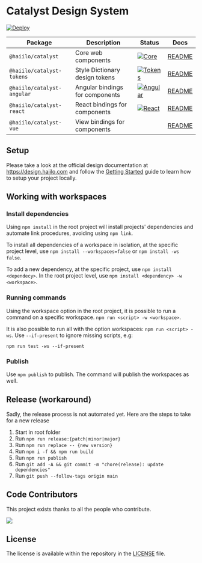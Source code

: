 # Catalyst Design System

[![Deploy](https://github.com/haiilo/catalyst/actions/workflows/deploy.yml/badge.svg)](https://github.com/haiilo/catalyst/actions/workflows/deploy.yml)

| Package | Description | Status | Docs |
| ------- | ----------- | ------ | ---- |
| `@haiilo/catalyst`           | Core web components               | [![Core](https://github.com/haiilo/catalyst/actions/workflows/core.yml/badge.svg)](https://github.com/haiilo/catalyst/actions/workflows/core.yml) | [README](https://github.com/haiilo/catalyst/blob/main/core/README.md) |
| `@haiilo/catalyst-tokens`    | Style Dictionary design tokens    | [![Tokens](https://github.com/haiilo/catalyst/actions/workflows/tokens.yml/badge.svg)](https://github.com/haiilo/catalyst/actions/workflows/tokens.yml) | [README](https://github.com/haiilo/catalyst/blob/main/tokens/README.md) |
| `@haiilo/catalyst-angular`   | Angular bindings for components   | [![Angular](https://github.com/haiilo/catalyst/actions/workflows/angular.yml/badge.svg)](https://github.com/haiilo/catalyst/actions/workflows/angular.yml) | [README](https://github.com/haiilo/catalyst/blob/main/angular/README.md) |
| `@haiilo/catalyst-react`     | React bindings for components     | [![React](https://github.com/haiilo/catalyst/actions/workflows/react.yml/badge.svg)](https://github.com/haiilo/catalyst/actions/workflows/react.yml) | [README](https://github.com/haiilo/catalyst/blob/main/react/README.md) |
| `@haiilo/catalyst-vue`       | View bindings for components      |  | [README](https://github.com/haiilo/catalyst/blob/main/vue/README.md) |

## Setup

Please take a look at the official design documentation at
https://design.haiilo.com and follow the [Getting Started](https://design.haiilo.com/7a807c8eb/p/12e811-getting-started)
guide to learn how to setup your project locally.

## Working with workspaces

### Install dependencies

Using `npm install` in the root project will install projects' dependencies and automate link procedures, avoiding using `npm link`.

To install all dependencies of a workspace in isolation, at the specific project level, use `npm install --workspaces=false` or `npm install -ws false`.

To add a new dependency, at the specific project, use `npm install <dependecy>`. In the root project level, use `npm install <dependency> -w <workspace>`.

### Running commands

Using the workspace option in the root project, it is possible to run a command on a specific workspace. `npm run <script> -w <workspace>`.

It is also possible to run all with the option workspaces: `npm run <script> -ws`.
Use `--if-present` to ignore missing scripts, e.g: 
```
npm run test -ws --if-present
``` 

### Publish

Use `npm publish` to publish. The command will publish the workspaces as well.


## Release (workaround)

Sadly, the release process is not automated yet. Here are the steps to take for
a new release

1. Start in root folder
1. Run `npm run release:{patch|minor|major}`
1. Run `npm run replace -- {new version}`
1. Run `npm i -f && npm run build`
1. Run `npm run publish`
1. Run `git add -A && git commit -m "chore(release): update dependencies"`
1. Run `git push --follow-tags origin main`

## Code Contributors

This project exists thanks to all the people who contribute.

<a href="https://github.com/haiilo/catalyst/graphs/contributors">
  <img src="https://contrib.rocks/image?repo=haiilo/catalyst" />
</a>

## License

The license is available within the repository in the
[LICENSE](https://github.com/haiilo/catalyst/blob/main/LICENSE) file.
